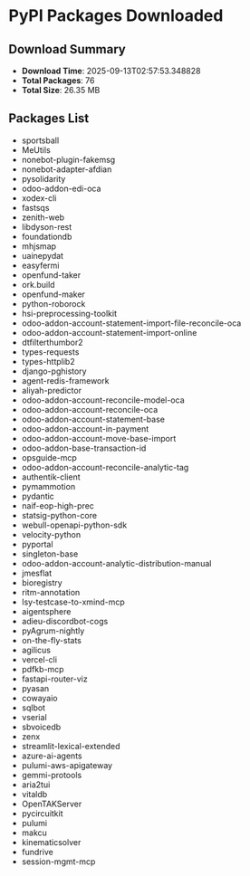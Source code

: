 # PyPI Packages Downloaded

## Download Summary
- **Download Time**: 2025-09-13T02:57:53.348828
- **Total Packages**: 76
- **Total Size**: 26.35 MB

## Packages List
- sportsball
- MeUtils
- nonebot-plugin-fakemsg
- nonebot-adapter-afdian
- pysolidarity
- odoo-addon-edi-oca
- xodex-cli
- fastsqs
- zenith-web
- libdyson-rest
- foundationdb
- mhjsmap
- uainepydat
- easyfermi
- openfund-taker
- ork.build
- openfund-maker
- python-roborock
- hsi-preprocessing-toolkit
- odoo-addon-account-statement-import-file-reconcile-oca
- odoo-addon-account-statement-import-online
- dtfilterthumbor2
- types-requests
- types-httplib2
- django-pghistory
- agent-redis-framework
- aliyah-predictor
- odoo-addon-account-reconcile-model-oca
- odoo-addon-account-reconcile-oca
- odoo-addon-account-statement-base
- odoo-addon-account-in-payment
- odoo-addon-account-move-base-import
- odoo-addon-base-transaction-id
- opsguide-mcp
- odoo-addon-account-reconcile-analytic-tag
- authentik-client
- pymammotion
- pydantic
- naif-eop-high-prec
- statsig-python-core
- webull-openapi-python-sdk
- velocity-python
- pyportal
- singleton-base
- odoo-addon-account-analytic-distribution-manual
- jmesflat
- bioregistry
- ritm-annotation
- lsy-testcase-to-xmind-mcp
- aigentsphere
- adieu-discordbot-cogs
- pyAgrum-nightly
- on-the-fly-stats
- agilicus
- vercel-cli
- pdfkb-mcp
- fastapi-router-viz
- pyasan
- cowayaio
- sqlbot
- vserial
- sbvoicedb
- zenx
- streamlit-lexical-extended
- azure-ai-agents
- pulumi-aws-apigateway
- gemmi-protools
- aria2tui
- vitaldb
- OpenTAKServer
- pycircuitkit
- pulumi
- makcu
- kinematicsolver
- fundrive
- session-mgmt-mcp
